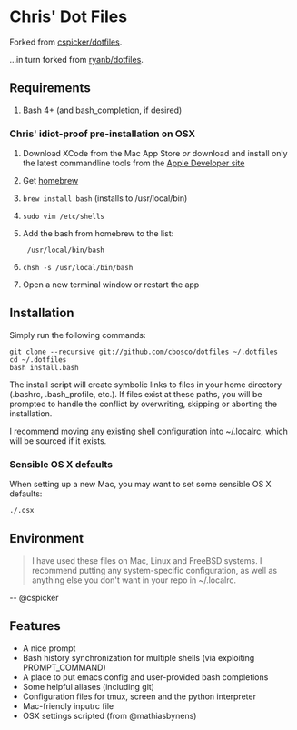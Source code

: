 Chris' Dot Files
===================
Forked from [cspicker/dotfiles](https://github.com/cspicker/dotfiles).

…in turn forked from [ryanb/dotfiles](https://github.com/ryanb/dotfiles).

Requirements
------------

1. Bash 4+ (and bash_completion, if desired)

### Chris' idiot-proof pre-installation on OSX

1. Download XCode from the Mac App Store _or_ download and install only the latest commandline tools from the [Apple Developer site](https://developer.apple.com/downloads/index.action)
2. Get [homebrew](http://mxcl.github.com/homebrew/)
3. `brew install bash` (installs to /usr/local/bin)
4. `sudo vim /etc/shells`
5. Add the bash from homebrew to the list:

		/usr/local/bin/bash
6. `chsh -s /usr/local/bin/bash`
7. Open a new terminal window or restart the app

Installation
------------

Simply run the following commands:

    git clone --recursive git://github.com/cbosco/dotfiles ~/.dotfiles
    cd ~/.dotfiles
    bash install.bash

The install script will create symbolic links to files in your home
directory (.bashrc, .bash_profile, etc.). If files exist at these
paths, you will be prompted to handle the conflict by overwriting,
skipping or aborting the installation.

I recommend moving any existing shell configuration into ~/.localrc,
which will be sourced if it exists.

### Sensible OS X defaults

When setting up a new Mac, you may want to set some sensible OS X defaults:

```bash
./.osx
```

Environment
-----------

> I have used these files on Mac, Linux and FreeBSD systems. I recommend
putting any system-specific configuration, as well as anything else
you don't want in your repo in ~/.localrc.

-- @cspicker

Features
--------

* A nice prompt
* Bash history synchronization for multiple shells (via exploiting PROMPT_COMMAND)
* A place to put emacs config and user-provided bash completions
* Some helpful aliases (including git)
* Configuration files for tmux, screen and the python interpreter
* Mac-friendly inputrc file
* OSX settings scripted (from @mathiasbynens)
